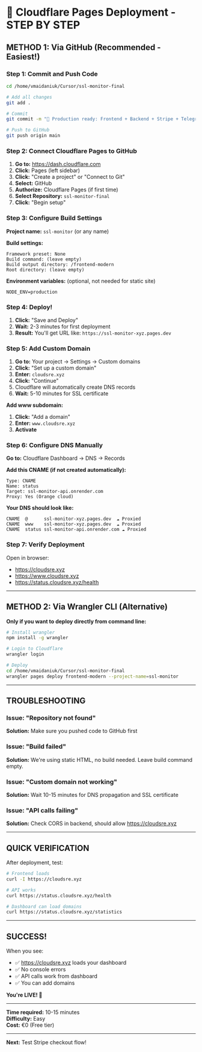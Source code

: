 # 🚀 Cloudflare Pages Deployment - STEP BY STEP

## METHOD 1: Via GitHub (Recommended - Easiest!)

### Step 1: Commit and Push Code
```bash
cd /home/vmaidaniuk/Cursor/ssl-monitor-final

# Add all changes
git add .

# Commit
git commit -m "🚀 Production ready: Frontend + Backend + Stripe + Telegram"

# Push to GitHub
git push origin main
```

### Step 2: Connect Cloudflare Pages to GitHub

1. **Go to:** https://dash.cloudflare.com
2. **Click:** Pages (left sidebar)
3. **Click:** "Create a project" or "Connect to Git"
4. **Select:** GitHub
5. **Authorize:** Cloudflare Pages (if first time)
6. **Select Repository:** `ssl-monitor-final`
7. **Click:** "Begin setup"

### Step 3: Configure Build Settings

**Project name:** `ssl-monitor` (or any name)

**Build settings:**
```
Framework preset: None
Build command: (leave empty)
Build output directory: /frontend-modern
Root directory: (leave empty)
```

**Environment variables:** (optional, not needed for static site)
```
NODE_ENV=production
```

### Step 4: Deploy!

1. **Click:** "Save and Deploy"
2. **Wait:** 2-3 minutes for first deployment
3. **Result:** You'll get URL like: `https://ssl-monitor-xyz.pages.dev`

### Step 5: Add Custom Domain

1. **Go to:** Your project → Settings → Custom domains
2. **Click:** "Set up a custom domain"
3. **Enter:** `cloudsre.xyz`
4. **Click:** "Continue"
5. Cloudflare will automatically create DNS records
6. **Wait:** 5-10 minutes for SSL certificate

**Add www subdomain:**
1. **Click:** "Add a domain"
2. **Enter:** `www.cloudsre.xyz`
3. **Activate**

### Step 6: Configure DNS Manually

**Go to:** Cloudflare Dashboard → DNS → Records

**Add this CNAME (if not created automatically):**
```
Type: CNAME
Name: status
Target: ssl-monitor-api.onrender.com
Proxy: Yes (Orange cloud)
```

**Your DNS should look like:**
```
CNAME  @      ssl-monitor-xyz.pages.dev  ☁️ Proxied
CNAME  www    ssl-monitor-xyz.pages.dev  ☁️ Proxied  
CNAME  status ssl-monitor-api.onrender.com ☁️ Proxied
```

### Step 7: Verify Deployment

Open in browser:
- https://cloudsre.xyz
- https://www.cloudsre.xyz
- https://status.cloudsre.xyz/health

---

## METHOD 2: Via Wrangler CLI (Alternative)

**Only if you want to deploy directly from command line:**

```bash
# Install wrangler
npm install -g wrangler

# Login to Cloudflare
wrangler login

# Deploy
cd /home/vmaidaniuk/Cursor/ssl-monitor-final
wrangler pages deploy frontend-modern --project-name=ssl-monitor
```

---

## TROUBLESHOOTING

### Issue: "Repository not found"
**Solution:** Make sure you pushed code to GitHub first

### Issue: "Build failed"
**Solution:** We're using static HTML, no build needed. Leave build command empty.

### Issue: "Custom domain not working"
**Solution:** Wait 10-15 minutes for DNS propagation and SSL certificate

### Issue: "API calls failing"
**Solution:** Check CORS in backend, should allow https://cloudsre.xyz

---

## QUICK VERIFICATION

After deployment, test:

```bash
# Frontend loads
curl -I https://cloudsre.xyz

# API works
curl https://status.cloudsre.xyz/health

# Dashboard can load domains
curl https://status.cloudsre.xyz/statistics
```

---

## SUCCESS!

When you see:
- ✅ https://cloudsre.xyz loads your dashboard
- ✅ No console errors
- ✅ API calls work from dashboard
- ✅ You can add domains

**You're LIVE! 🎉**

---

**Time required:** 10-15 minutes  
**Difficulty:** Easy  
**Cost:** €0 (Free tier)

---

**Next:** Test Stripe checkout flow!

